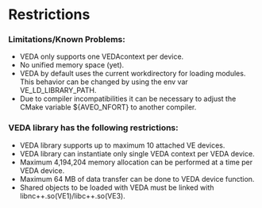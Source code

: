 # Restrictions

### Limitations/Known Problems:
 - VEDA only supports one VEDAcontext per device.
 - No unified memory space (yet).
 - VEDA by default uses the current workdirectory for loading modules. This behavior can be changed by using the env var VE_LD_LIBRARY_PATH.
 - Due to compiler incompatibilities it can be necessary to adjust the CMake variable ${AVEO_NFORT} to another compiler.

### VEDA library has the following restrictions:
 - VEDA library supports up to maximum 10 attached VE devices.
 - VEDA library can instantiate only single VEDA context per VEDA device.
 - Maximum 4,194,204 memory allocation can be performed at a time per VEDA device.
 - Maximum 64 MB of data transfer can be done to VEDA device function.
 - Shared objects to be loaded with VEDA must be linked with libnc++.so(VE1)/libc++.so(VE3).
